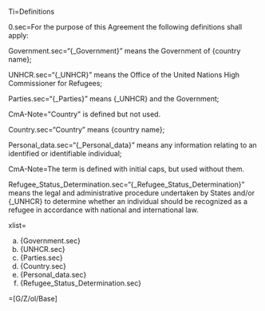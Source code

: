 Ti=Definitions

0.sec=For the purpose of this Agreement the following definitions shall apply:

Government.sec=“{_Government}” means the Government of {country name};

UNHCR.sec=“{_UNHCR}” means the Office of the United Nations High Commissioner for Refugees;

Parties.sec=“{_Parties}” means {_UNHCR} and the Government;

CmA-Note="Country" is defined but not used.

Country.sec=“Country” means {country name};

Personal_data.sec=“{_Personal_data}” means any information relating to an identified or identifiable individual;

CmA-Note=The term is defined with initial caps, but used without them.

Refugee_Status_Determination.sec=“{_Refugee_Status_Determination}” means the legal and administrative procedure undertaken by States and/or {_UNHCR} to determine whether an individual should be recognized as a refugee in accordance with national and international law.

xlist=<ol type="a" class="secs-and"><li>{Government.sec}<li>{UNHCR.sec}<li>{Parties.sec}<li>{Country.sec}<li>{Personal_data.sec}<li>{Refugee_Status_Determination.sec}</ol>

=[G/Z/ol/Base]

